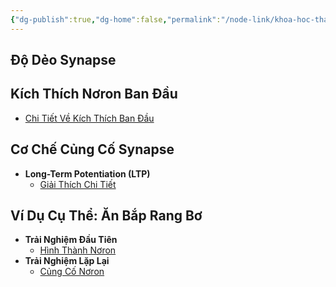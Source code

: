 ```yaml
---
{"dg-publish":true,"dg-home":false,"permalink":"/node-link/khoa-hoc-than-kinh/do-deo-synapse/","dgPassFrontmatter":true,"noteIcon":"","created":"2025-01-01T22:48:55.110+07:00","updated":"2025-01-01T22:50:15.089+07:00"}
---
```


## Độ Dẻo Synapse

## Kích Thích Nơron Ban Đầu

- [Chi Tiết Về Kích Thích Ban Đầu](./Hình_Thành_Nơron.md#Kích-Thích-Ban-Đầu)

## Cơ Chế Củng Cố Synapse

- **Long-Term Potentiation (LTP)**
  - [Giải Thích Chi Tiết](./Củng_Cố_Nơron.md#Cường-Độ-Hóa-Synapse)

## Ví Dụ Cụ Thể: Ăn Bắp Rang Bơ

- **Trải Nghiệm Đầu Tiên**
  - [Hình Thành Nơron](./Hình_Thành_Nơron.md)
- **Trải Nghiệm Lặp Lại**
  - [Củng Cố Nơron](./Củng_Cố_Nơron.md)
